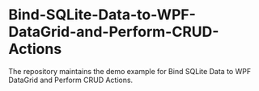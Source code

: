 # Bind-SQLite-Data-to-WPF-DataGrid-and-Perform-CRUD-Actions
The repository maintains the demo example for Bind SQLite Data to WPF DataGrid and Perform CRUD Actions.

